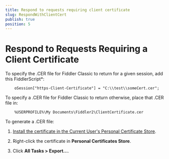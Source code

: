 ```yaml
---
title: Respond to requests requiring client certificate
slug: RespondWithClientCert
publish: true
position: 5
---
```


Respond to Requests Requiring a Client Certificate
==================================================

To specify the .CER file for Fiddler Classic to return for a given session, add this FiddlerScript*:

		oSession["https-Client-Certificate"] = "C:\\test\\someCert.cer";

To specify a .CER file for Fiddler Classic to return otherwise, place that .CER file in:

		%USERPROFILE%\My Documents\Fiddler2\ClientCertificate.cer

To generate a .CER file:

1. [Install the certificate in the Current User's Personal Certificate Store][1].

2. Right-click the certificate in **Personal Certificates Store**.

3. Click **All Tasks > Export...**.


[1]: https://msdn.microsoft.com/en-us/library/windows/hardware/ff546307(v=vs.85).aspx
